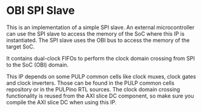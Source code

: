 # OBI SPI Slave

This is an implementation of a simple SPI slave. 
An external microcontroller can use the SPI slave to access the memory of the SoC where this IP is
instantiated. The SPI slave uses the OBI bus to access the memory of the target
SoC.

It contains dual-clock FIFOs to perform the clock domain crossing from SPI to
the SoC (OBI) domain.

This IP depends on some PULP common cells like clock muxes, clock gates and
clock inverters. Those can be found in the PULP common cells repository or in
the PULPino RTL sources. The clock domain crossing functionality is reused from
the AXI slice DC component, so make sure you compile the AXI slice DC when
using this IP.
